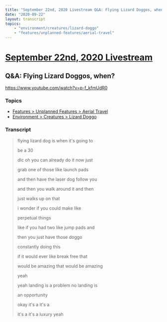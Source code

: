 ```yaml
---
title: "September 22nd, 2020 Livestream Q&A: Flying Lizard Doggos, when?"
date: "2020-09-22"
layout: transcript
topics:
    - "environment/creatures/lizard-doggo"
    - "features/unplanned-features/aerial-travel"
---
```

# [September 22nd, 2020 Livestream](../2020-09-22.md)
## Q&A: Flying Lizard Doggos, when?
https://www.youtube.com/watch?v=p-f_kfmUdR0

### Topics
* [Features > Unplanned Features > Aerial Travel](../topics/features/unplanned-features/aerial-travel.md)
* [Environment > Creatures > Lizard Doggo](../topics/environment/creatures/lizard-doggo.md)

### Transcript

> flying lizard dog is when it's going to
> 
> be a 30
> 
> dlc oh you can already do it now just
> 
> grab one of those like launch pads
> 
> and then have the laser dog follow you
> 
> and then you walk around it and then
> 
> just walks up on that
> 
> i wonder if you could make like
> 
> perpetual things
> 
> like if you had two like jump pads and
> 
> then you just have those doggo
> 
> constantly doing this
> 
> if it would ever like break free that
> 
> would be amazing that would be amazing
> 
> yeah
> 
> yeah landing is a problem no landing is
> 
> an opportunity
> 
> okay it's a it's a
> 
> it's a it's a luxury yeah
> 
